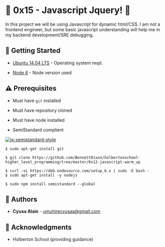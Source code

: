 # :shell: 0x15 - Javascript Jquery! :shell:

In this project we will be using Javascript for dynamic html/CSS. I am not a frontend engineer, but some basic javascript understanding will help me in my backend development/SRE debugging. 

## :running: Getting Started

* [Ubuntu 14.04 LTS](http://releases.ubuntu.com/14.04/) - Operating system reqd.

* [Node 6](https://deb.nodesource.com/setup_6.x) - Node version used

## :warning: Prerequisites

* Must have `git` installed

* Must have repository cloned

* Must have node installed

* SemiStandard complient

[![js-semistandard-style](https://cdn.rawgit.com/flet/semistandard/master/badge.svg)](https://github.com/Flet/semistandard)

```
$ sudo apt-get install git
```

```
$ git clone https://github.com/BennettDixon/holbertonschool-higher_level_programming/tree/master/0x12-javascript-warm_up
```

```
$ curl -sL https://deb.nodesource.com/setup_6.x | sudo -E bash -
$ sudo apt-get install -y nodejs
```

```
$ sudo npm install semistandard --global
```

## :blue_book: Authors
* **Cyusa Alain** - <umuhirecyusaa@gmail.com>


## :mega: Acknowledgments

* Holberton School (providing guidance)
